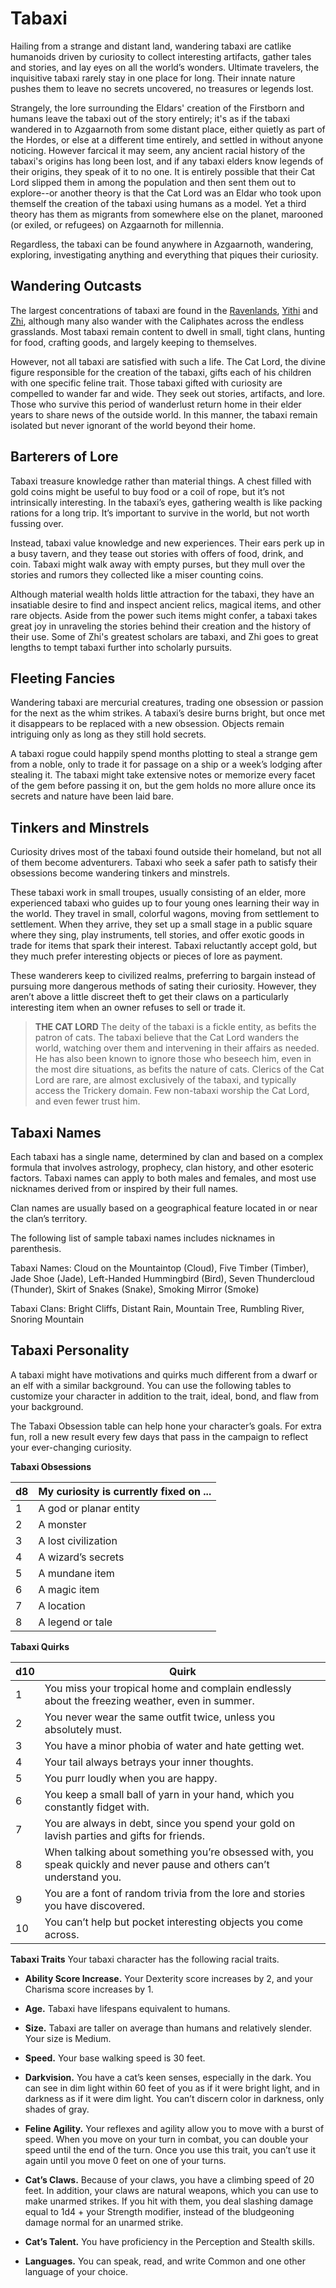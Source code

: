 # Tabaxi

Hailing from a strange and distant land, wandering tabaxi are catlike humanoids driven by curiosity to collect interesting artifacts, gather tales and stories, and lay eyes on all the world’s wonders. Ultimate travelers, the inquisitive tabaxi rarely stay in one place for long. Their innate nature pushes them to leave no secrets uncovered, no treasures or legends lost.

Strangely, the lore surrounding the Eldars' creation of the Firstborn and humans leave the tabaxi out of the story entirely; it's as if the tabaxi wandered in to Azgaarnoth from some distant place, either quietly as part of the Hordes, or else at a different time entirely, and settled in without anyone noticing. However farcical it may seem, any ancient racial history of the tabaxi's origins has long been lost, and if any tabaxi elders know legends of their origins, they speak of it to no one. It is entirely possible that their Cat Lord slipped them in among the population and then sent them out to explore--or another theory is that the Cat Lord was an Eldar who took upon themself the creation of the tabaxi using humans as a model. Yet a third theory has them as migrants from somewhere else on the planet, marooned (or exiled, or refugees) on Azgaarnoth for millennia.

Regardless, the tabaxi can be found anywhere in Azgaarnoth, wandering, exploring, investigating anything and everything that piques their curiosity.

## Wandering Outcasts
The largest concentrations of tabaxi are found in the [Ravenlands](/Geography/Ravenlands.md), [Yithi](/Nations/Yithi.md) and [Zhi](/Nations/Zhi.md), although many also wander with the Caliphates across the endless grasslands. Most tabaxi remain content to dwell in small, tight clans, hunting for food, crafting goods, and largely keeping to themselves.

However, not all tabaxi are satisfied with such a life. The Cat Lord, the divine figure responsible for the creation of the tabaxi, gifts each of his children with one specific feline trait. Those tabaxi gifted with curiosity are compelled to wander far and wide. They seek out stories, artifacts, and lore. Those who survive this period of wanderlust return home in their elder years to share news of the outside world. In this manner, the tabaxi remain isolated but never ignorant of the world beyond their home.

## Barterers of Lore
Tabaxi treasure knowledge rather than material things. A chest filled with gold coins might be useful to buy food or a coil of rope, but it’s not intrinsically interesting. In the tabaxi’s eyes, gathering wealth is like packing rations for a long trip. It’s important to survive in the world, but not worth fussing over.

Instead, tabaxi value knowledge and new experiences. Their ears perk up in a busy tavern, and they tease out stories with offers of food, drink, and coin. Tabaxi might walk away with empty purses, but they mull over the stories and rumors they collected like a miser counting coins.

Although material wealth holds little attraction for the tabaxi, they have an insatiable desire to find and inspect ancient relics, magical items, and other rare objects. Aside from the power such items might confer, a tabaxi takes great joy in unraveling the stories behind their creation and the history of their use. Some of Zhi's greatest scholars are tabaxi, and Zhi goes to great lengths to tempt tabaxi further into scholarly pursuits.

## Fleeting Fancies
Wandering tabaxi are mercurial creatures, trading one obsession or passion for the next as the whim strikes. A tabaxi’s desire burns bright, but once met it disappears to be replaced with a new obsession. Objects remain intriguing only as long as they still hold secrets.

A tabaxi rogue could happily spend months plotting to steal a strange gem from a noble, only to trade it for passage on a ship or a week’s lodging after stealing it. The tabaxi might take extensive notes or memorize every facet of the gem before passing it on, but the gem holds no more allure once its secrets and nature have been laid bare.

## Tinkers and Minstrels
Curiosity drives most of the tabaxi found outside their homeland, but not all of them become adventurers. Tabaxi who seek a safer path to satisfy their obsessions become wandering tinkers and minstrels.

These tabaxi work in small troupes, usually consisting of an elder, more experienced tabaxi who guides up to four young ones learning their way in the world. They travel in small, colorful wagons, moving from settlement to settlement. When they arrive, they set up a small stage in a public square where they sing, play instruments, tell stories, and offer exotic goods in trade for items that spark their interest. Tabaxi reluctantly accept gold, but they much prefer interesting objects or pieces of lore as payment.

These wanderers keep to civilized realms, preferring to bargain instead of pursuing more dangerous methods of sating their curiosity. However, they aren’t above a little discreet theft to get their claws on a particularly interesting item when an owner refuses to sell or trade it.

> **THE CAT LORD**
> The deity of the tabaxi is a fickle entity, as befits the patron of cats. The tabaxi believe that the Cat Lord wanders the world, watching over them and intervening in their affairs as needed. He has also been known to ignore those who beseech him, even in the most dire situations, as befits the nature of cats. Clerics of the Cat Lord are rare, are almost exclusively of the tabaxi, and typically access the Trickery domain. Few non-tabaxi worship the Cat Lord, and even fewer trust him.

## Tabaxi Names
Each tabaxi has a single name, determined by clan and based on a complex formula that involves astrology, prophecy, clan history, and other esoteric factors. Tabaxi names can apply to both males and females, and most use nicknames derived from or inspired by their full names.

Clan names are usually based on a geographical feature located in or near the clan’s territory.

The following list of sample tabaxi names includes nicknames in parenthesis.

Tabaxi Names: Cloud on the Mountaintop (Cloud), Five Timber (Timber), Jade Shoe (Jade), Left-Handed Hummingbird (Bird), Seven Thundercloud (Thunder), Skirt of Snakes (Snake), Smoking Mirror (Smoke)

Tabaxi Clans: Bright Cliffs, Distant Rain, Mountain Tree, Rumbling River, Snoring Mountain

## Tabaxi Personality
A tabaxi might have motivations and quirks much different from a dwarf or an elf with a similar background. You can use the following tables to customize your character in addition to the trait, ideal, bond, and flaw from your background.

The Tabaxi Obsession table can help hone your character’s goals. For extra fun, roll a new result every few days that pass in the campaign to reflect your ever-changing curiosity.

**Tabaxi Obsessions**

d8 | My curiosity is currently fixed on ...
-- | --------------------------------------
1 | A god or planar entity
2 | A monster
3 | A lost civilization
4 | A wizard’s secrets
5 | A mundane item
6 | A magic item
7 | A location
8 | A legend or tale

**Tabaxi Quirks**

d10	| Quirk
--- | ----
1 | You miss your tropical home and complain endlessly about the freezing weather, even in summer.
2 | You never wear the same outfit twice, unless you absolutely must.
3 | You have a minor phobia of water and hate getting wet.
4 | Your tail always betrays your inner thoughts.
5 | You purr loudly when you are happy.
6 | You keep a small ball of yarn in your hand, which you constantly fidget with.
7 | You are always in debt, since you spend your gold on lavish parties and gifts for friends.
8 | When talking about something you’re obsessed with, you speak quickly and never pause and others can’t understand you.
9 | You are a font of random trivia from the lore and stories you have discovered.
10 | You can’t help but pocket interesting objects you come across.

**Tabaxi Traits**
Your tabaxi character has the following racial traits.

* **Ability Score Increase.** Your Dexterity score increases by 2, and your Charisma score increases by 1.

* **Age.** Tabaxi have lifespans equivalent to humans.

* **Size.** Tabaxi are taller on average than humans and relatively slender. Your size is Medium.

* **Speed.** Your base walking speed is 30 feet.

* **Darkvision.** You have a cat’s keen senses, especially in the dark. You can see in dim light within 60 feet of you as if it were bright light, and in darkness as if it were dim light. You can’t discern color in darkness, only shades of gray.

* **Feline Agility.** Your reflexes and agility allow you to move with a burst of speed. When you move on your turn in combat, you can double your speed until the end of the turn. Once you use this trait, you can’t use it again until you move 0 feet on one of your turns.

* **Cat’s Claws.** Because of your claws, you have a climbing speed of 20 feet. In addition, your claws are natural weapons, which you can use to make unarmed strikes. If you hit with them, you deal slashing damage equal to 1d4 + your Strength modifier, instead of the bludgeoning damage normal for an unarmed strike.

* **Cat’s Talent.** You have proficiency in the Perception and Stealth skills.

* **Languages.** You can speak, read, and write Common and one other language of your choice.
